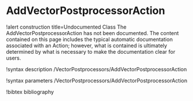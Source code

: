 <!-- MOOSE Documentation Stub: Remove this when content is added. -->

# AddVectorPostprocessorAction

!alert construction title=Undocumented Class
The AddVectorPostprocessorAction has not been documented. The content contained on this page includes the
typical automatic documentation associated with an Action; however, what is contained is ultimately
determined by what is necessary to make the documentation clear for users.

!syntax description /VectorPostprocessors/AddVectorPostprocessorAction

!syntax parameters /VectorPostprocessors/AddVectorPostprocessorAction

!bibtex bibliography
